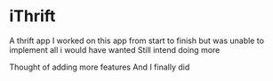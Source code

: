 # iThrift
A thrift app
I worked on this app from start to finish
but was unable to implement all i would have wanted
Still intend doing more

Thought of adding more features
And I finally did

